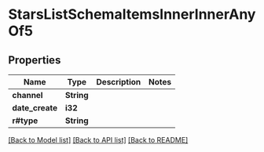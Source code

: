 # StarsListSchemaItemsInnerInnerAnyOf5

## Properties

Name | Type | Description | Notes
------------ | ------------- | ------------- | -------------
**channel** | **String** |  | 
**date_create** | **i32** |  | 
**r#type** | **String** |  | 

[[Back to Model list]](../README.md#documentation-for-models) [[Back to API list]](../README.md#documentation-for-api-endpoints) [[Back to README]](../README.md)


